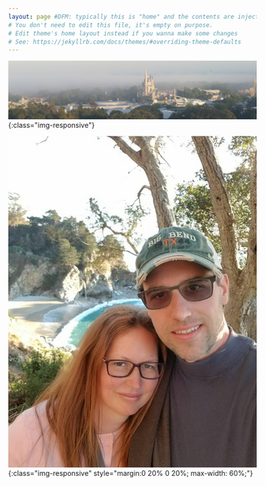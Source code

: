 ```yaml
---
layout: page #DFM: typically this is "home" and the contents are injected above posts
# You don't need to edit this file, it's empty on purpose.
# Edit theme's home layout instead if you wanna make some changes
# See: https://jekyllrb.com/docs/themes/#overriding-theme-defaults
---
```


![Magic Kingdom 2011](/assets/magicKingdom2011crop.JPG){:class="img-responsive"}

![bigSurCA-Dec-2017.jpg](/assets/bigSurCA-Dec-2017.jpg){:class="img-responsive" style="margin:0 20% 0 20%; max-width: 60%;"}



